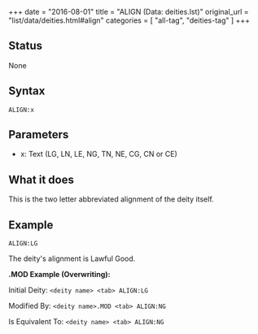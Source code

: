 +++
date = "2016-08-01"
title = "ALIGN (Data: deities.lst)"
original_url = "list/data/deities.html#align"
categories = [ "all-tag", "deities-tag" ]
+++

## Status

None

## Syntax

`ALIGN:x`

## Parameters

-   x: Text (LG, LN, LE, NG, TN, NE, CG, CN or CE)



What it does
------------

This is the two letter abbreviated alignment of the deity itself.

Example
-------

`ALIGN:LG`

The deity's alignment is Lawful Good.

**.MOD Example (Overwriting):**

Initial Deity: `<deity name> <tab> ALIGN:LG`

Modified By: `<deity name>.MOD <tab> ALIGN:NG`

Is Equivalent To: `<deity name> <tab> ALIGN:NG`

